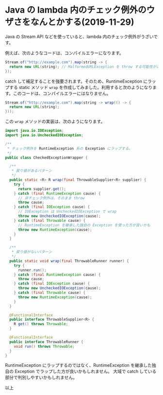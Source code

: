 # Java の lambda 内のチェック例外のウザさをなんとかする(2019-11-29)

Java の Stream API などを使っていると、lambda 内のチェック例外がうざいです。

例えば、次のようなコードは、コンパイルエラーになります。

```java
Stream.of("http://example.com").map(string -> {
  return new URL(string); // MalformedURLException を throw する可能性があるのでコンパイルエラー
});
```

catch して補足することを強要されます。そのため、RuntimeException にラップする static メソッド `wrap` を作成してみました。利用すると次のようになります。このコードは、コンパイルエラーにはなりません。

```java
Stream.of("http://example.com").map(string -> wrap(() -> {
  return new URL(string);
}));
```

この `wrap` メソッドの実装は、次のようになります。

```java
import java.io.IOException;
import java.io.UncheckedIOException;

/**
 * チェック例外を RuntimeException 系の Exception にラップする。
 */
public class CheckedExceptionWrapper {

  /**
   * 戻り値があるパターン
   */
  public static <R> R wrap(final ThrowableSupplier<R> supplier) {
    try {
      return supplier.get();
    } catch (final RuntimeException cause) {
      // 非チェック例外は、そのまま throw
      throw cause;
    } catch (final IOException cause) {
      // IOException は UncheckedIOException で wrap
      throw new UncheckedIOException(cause);
    } catch (final Throwable cause) {
      // RuntimeException を継承した独自の Exception を使った方が良いかも
      throw new RuntimeException(cause);
    }
  }

  /**
   * 戻り値がないパターン
   */
  public static void wrap(final ThrowableRunner runner) {
    try {
      runner.run();
    } catch (final RuntimeException cause) {
      throw cause;
    } catch (final IOException cause) {
      throw new UncheckedIOException(cause);
    } catch (final Throwable cause) {
      throw new RuntimeException(cause);
    }
  }

  @FunctionalInterface
  public interface ThrowableSupplier<R> {
    R get() throws Throwable;
  }

  @FunctionalInterface
  public interface ThrowableRunner {
    void run() throws Throwable;
  }
}
```

RuntimeException にラップするのではなく、RuntimeException を継承した独自の Exception でラップした方が良いかもしれません。
大域で catch している部分で判別しやすいかもしれません。

以上
